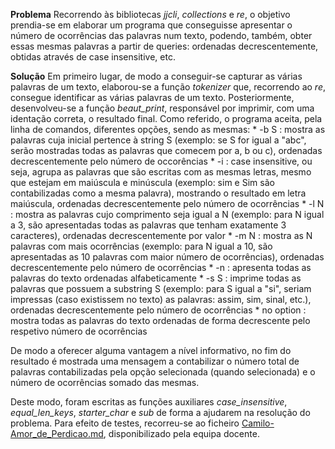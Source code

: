 **Problema**
Recorrendo às bibliotecas *jjcli*, *collections* e *re*, o objetivo prendia-se em elaborar um programa que conseguisse apresentar o número de ocorrências das palavras num texto, podendo, também, obter essas mesmas palavras a partir de queries: ordenadas decrescentemente, obtidas através de case insensitive, etc.

**Solução**
Em primeiro lugar, de modo a conseguir-se capturar as várias palavras de um texto, elaborou-se a função *tokenizer* que, recorrendo ao *re*, consegue identificar as várias palavras de um texto. Posteriormente, desenvolveu-se a função *beaut_print*, responsável por imprimir, com uma identação correta, o resultado final.
Como referido, o programa aceita, pela linha de comandos, diferentes opções, sendo as mesmas:
    * -b S  : mostra as palavras cuja inicial pertence à string S (exemplo: se S for igual a "abc", serão mostradas todas as palavras que comecem por a, b ou c), ordenadas decrescentemente pelo número de occorências
    * -i    : case insensitive, ou seja, agrupa as palavras que são escritas com as mesmas letras, mesmo que estejam em maiúscula e minúscula (exemplo: sim e Sim são contabilizadas como a mesma palavra), mostrando o resultado em letra maiúscula, ordenadas decrescentemente pelo número de ocorrências
    * -l N  : mostra as palavras cujo comprimento seja igual a N (exemplo: para N igual a 3, são apresentadas todas as palavras que tenham exatamente 3 caracteres), ordenadas decrescentemente por valor
    * -m N  : mostra as N palavras com mais ocorrências (exemplo: para N igual a 10, são apresentadas as 10 palavras com maior número de ocorrências), ordenadas decrescentemente pelo número de ocorrências
    * -n    : apresenta todas as palavras do texto ordenadas alfabeticamente
    * -s S  : imprime todas as palavras que possuem a substring S (exemplo: para S igual a "si", seriam impressas (caso existissem no texto) as palavras: assim, sim, sinal, etc.), ordenadas decrescentemente pelo número de ocorrências
    * no option : mostra todas as palavras do texto ordenadas de forma decrescente pelo respetivo número de ocorrências

De modo a oferecer alguma vantagem a nível informativo, no fim do resultado é mostrada uma mensagem a contabilizar o número total de palavras contabilizadas pela opção selecionada (quando selecionada) e o número de ocorrências somado das mesmas.

Deste modo, foram escritas as funções auxiliares *case_insensitive*, *equal_len_keys*, *starter_char* e *sub* de forma a ajudarem na resolução do problema. Para efeito de testes, recorreu-se ao ficheiro [Camilo-Amor_de_Perdicao.md]([Camilo-Amor_de_Perdicao.md](https://github.com/josemoreira15/SPLN2324/blob/main/TPC1/Camilo-Amor_de_Perdicao.md)https://github.com/josemoreira15/SPLN2324/blob/main/TPC1/Camilo-Amor_de_Perdicao.md), disponibilizado pela equipa docente.
